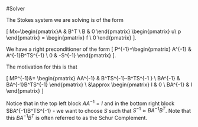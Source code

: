 #Solver

The Stokes system we are solving is of the
form

\[
    Mx=\begin{pmatrix}A & B^T \\
    B & 0
    \end{pmatrix}
    \begin{pmatrix} u\\
    p
    \end{pmatrix} =
    \begin{pmatrix}
    f \\
    0
    \end{pmatrix}
\].

We have a right preconditioner of the form
\[
    P^{-1}=\begin{pmatrix}
    A^{-1} & A^{-1}B^TS^{-1} \\
    0      & -S^{-1}
    \end{pmatrix}
\].

The motivation for this is that

\[
    MP^{-1}&= \begin{pmatrix}
    AA^{-1} & B^TS^{-1}-B^TS^{-1 } \\
    BA^{-1} & BA^{-1}B^TS^{-1}
    \end{pmatrix} \\
    &\approx
    \begin{pmatrix}
    I & 0 \\
    BA^{-1} & I
    \end{pmatrix}
]

Notice that in the top left block $AA^{-1}=I$ and in the bottom right block $BA^{-1}B^TS^{-1} - 
we want to choose $S$ such that $S^{-1} \approx BA^{-1}B^T$. Note that 
this $BA^{-1}B^T$ is often referred to as the Schur Complement.